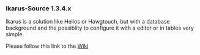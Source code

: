 ### Ikarus-Source 1.3.4.x

Ikarus is a solution like Helios or Hawgtouch, but with a database background and the possiblity to configure it with a editor or in tables very simple.

Please follow this link to the [Wiki](https://github.com/s-d-a/Ikarus/wiki)
